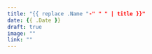 ```yaml
---
title: "{{ replace .Name "-" " " | title }}"
date: {{ .Date }}
draft: true
image: ""
link: ""
---
```


